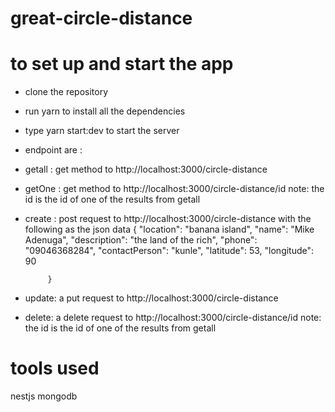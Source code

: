 # great-circle-distance

# to set up and start the app
   -  clone the repository
   -  run yarn to install all the dependencies
   -  type yarn start:dev to start the server
   -  endpoint are :
   -   getall : get method to http://localhost:3000/circle-distance
   -   getOne : get method to http://localhost:3000/circle-distance/id     note: the id is the id of one of the results from getall
   -   create : post request to http://localhost:3000/circle-distance  with the following as the json data 
              {
                    "location": "banana island",
                   "name": "Mike Adenuga",
                  "description": "the land of the rich",
                   "phone": "09046368284",
                   "contactPerson": "kunle",
                   "latitude": 53,
                   "longitude": 90

                }
  - update: a put request to http://localhost:3000/circle-distance 

  - delete: a delete request to http://localhost:3000/circle-distance/id     note: the id is the id of one of the results from getall

# tools used
  nestjs mongodb
